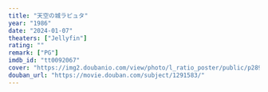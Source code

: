 ```yaml
---
title: "天空の城ラピュタ"
year: "1986"
date: "2024-01-07"
theaters: ["Jellyfin"]
rating: ""
remark: ["PG"]
imdb_id: "tt0092067"
cover: "https://img2.doubanio.com/view/photo/l_ratio_poster/public/p2892409201.jpg"
douban_url: "https://movie.douban.com/subject/1291583/"
---
```

